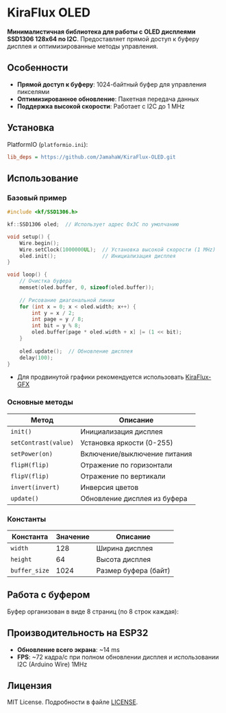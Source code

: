 # KiraFlux OLED

**Минималистичная библиотека для работы с OLED дисплеями SSD1306 128x64 по I2C**. Предоставляет прямой доступ к буферу дисплея и оптимизированные методы управления.

## Особенности

- **Прямой доступ к буферу**: 1024-байтный буфер для управления пикселями
- **Оптимизированное обновление**: Пакетная передача данных
- **Поддержка высокой скорости**: Работает с I2C до 1 MHz

## Установка

PlatformIO (`platformio.ini`):

```ini
lib_deps = https://github.com/JamahaW/KiraFlux-OLED.git
```

## Использование

### Базовый пример

```cpp
#include <kf/SSD1306.h>

kf::SSD1306 oled;  // Использует адрес 0x3C по умолчанию

void setup() {
    Wire.begin();
    Wire.setClock(1000000UL);  // Установка высокой скорости (1 MHz)
    oled.init();               // Инициализация дисплея
}

void loop() {
    // Очистка буфера
    memset(oled.buffer, 0, sizeof(oled.buffer));
    
    // Рисование диагональной линии
    for (int x = 0; x < oled.width; x++) {
        int y = x / 2;
        int page = y / 8;
        int bit = y % 8;
        oled.buffer[page * oled.width + x] |= (1 << bit);
    }
    
    oled.update();  // Обновление дисплея
    delay(100);
}
```

* Для продвинутой графики рекомендуется использовать [KiraFlux-GFX](https://github.com/JamahaW/KiraFlux-GFX.git)

### Основные методы

| Метод                | Описание                     |
|----------------------|------------------------------|
| `init()`             | Инициализация дисплея        |
| `setContrast(value)` | Установка яркости (0-255)    |
| `setPower(on)`       | Включение/выключение питания |
| `flipH(flip)`        | Отражение по горизонтали     |
| `flipV(flip)`        | Отражение по вертикали       |
| `invert(invert)`     | Инверсия цветов              |
| `update()`           | Обновление дисплея из буфера |

### Константы

| Константа     | Значение | Описание             |
|---------------|----------|----------------------|
| `width`       | 128      | Ширина дисплея       |
| `height`      | 64       | Высота дисплея       |
| `buffer_size` | 1024     | Размер буфера (байт) |

## Работа с буфером

Буфер организован в виде 8 страниц (по 8 строк каждая):

## Производительность на ESP32

- **Обновление всего экрана**: ~14 ms
- **FPS**: ~72 кадра/с при полном обновлении дисплея и использовании I2C (Arduino Wire) 1MHz

## Лицензия

MIT License. Подробности в файле [LICENSE](LICENSE).